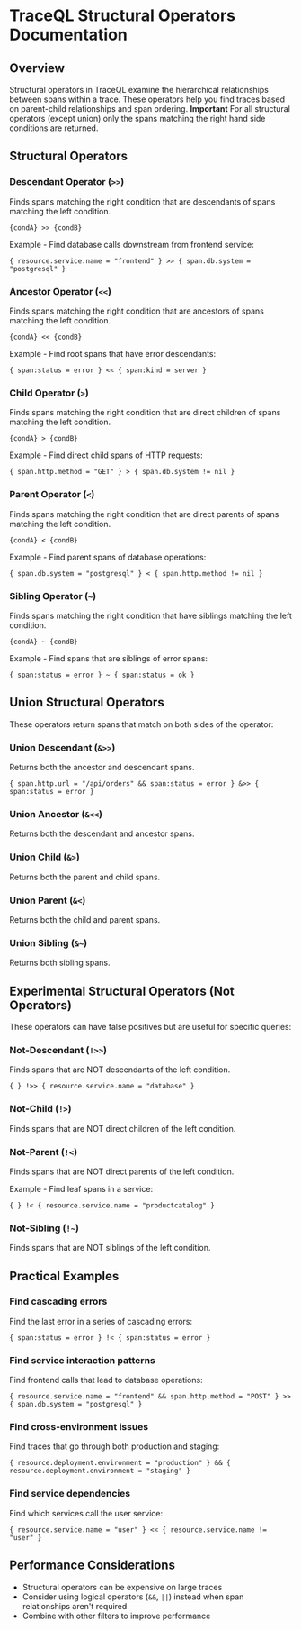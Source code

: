 # TraceQL Structural Operators Documentation

## Overview
Structural operators in TraceQL examine the hierarchical relationships between spans within a trace. These operators help you find traces based on parent-child relationships and span ordering. **Important** For all structural operators (except union) only the spans matching the right hand side conditions are returned.

## Structural Operators

### Descendant Operator (`>>`)
Finds spans matching the right condition that are descendants of spans matching the left condition.
```
{condA} >> {condB}
```

Example - Find database calls downstream from frontend service:
```
{ resource.service.name = "frontend" } >> { span.db.system = "postgresql" }
```

### Ancestor Operator (`<<`)
Finds spans matching the right condition that are ancestors of spans matching the left condition.
```
{condA} << {condB}
```

Example - Find root spans that have error descendants:
```
{ span:status = error } << { span:kind = server }
```

### Child Operator (`>`)
Finds spans matching the right condition that are direct children of spans matching the left condition.
```
{condA} > {condB}
```

Example - Find direct child spans of HTTP requests:
```
{ span.http.method = "GET" } > { span.db.system != nil }
```

### Parent Operator (`<`)
Finds spans matching the right condition that are direct parents of spans matching the left condition.
```
{condA} < {condB}
```

Example - Find parent spans of database operations:
```
{ span.db.system = "postgresql" } < { span.http.method != nil }
```

### Sibling Operator (`~`)
Finds spans matching the right condition that have siblings matching the left condition.
```
{condA} ~ {condB}
```

Example - Find spans that are siblings of error spans:
```
{ span:status = error } ~ { span:status = ok }
```

## Union Structural Operators
These operators return spans that match on both sides of the operator:

### Union Descendant (`&>>`)
Returns both the ancestor and descendant spans.
```
{ span.http.url = "/api/orders" && span:status = error } &>> { span:status = error }
```

### Union Ancestor (`&<<`)
Returns both the descendant and ancestor spans.

### Union Child (`&>`)
Returns both the parent and child spans.

### Union Parent (`&<`)
Returns both the child and parent spans.

### Union Sibling (`&~`)
Returns both sibling spans.

## Experimental Structural Operators (Not Operators)
These operators can have false positives but are useful for specific queries:

### Not-Descendant (`!>>`)
Finds spans that are NOT descendants of the left condition.
```
{ } !>> { resource.service.name = "database" }
```

### Not-Child (`!>`)
Finds spans that are NOT direct children of the left condition.

### Not-Parent (`!<`)
Finds spans that are NOT direct parents of the left condition.

Example - Find leaf spans in a service:
```
{ } !< { resource.service.name = "productcatalog" }
```

### Not-Sibling (`!~`)
Finds spans that are NOT siblings of the left condition.

## Practical Examples

### Find cascading errors
Find the last error in a series of cascading errors:
```
{ span:status = error } !< { span:status = error }
```

### Find service interaction patterns
Find frontend calls that lead to database operations:
```
{ resource.service.name = "frontend" && span.http.method = "POST" } >> { span.db.system = "postgresql" }
```

### Find cross-environment issues
Find traces that go through both production and staging:
```
{ resource.deployment.environment = "production" } && { resource.deployment.environment = "staging" }
```

### Find service dependencies
Find which services call the user service:
```
{ resource.service.name = "user" } << { resource.service.name != "user" }
```

## Performance Considerations
- Structural operators can be expensive on large traces
- Consider using logical operators (`&&`, `||`) instead when span relationships aren't required
- Combine with other filters to improve performance
